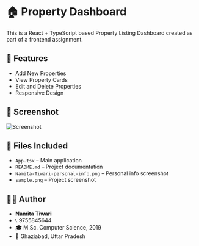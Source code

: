 # 🏠 Property Dashboard

This is a React + TypeScript based Property Listing Dashboard created as part of a frontend assignment.

## 🔧 Features

- Add New Properties
- View Property Cards
- Edit and Delete Properties
- Responsive Design

## 📸 Screenshot

![Screenshot](sample.png)

## 📁 Files Included

- `App.tsx` – Main application
- `README.md` – Project documentation
- `Namita-Tiwari-personal-info.png` – Personal info screenshot
- `sample.png` – Project screenshot

## 🧑‍💻 Author

- **Namita Tiwari**  
- 📞 9755845644  
- 🎓 M.Sc. Computer Science, 2019  
- 📍 Ghaziabad, Uttar Pradesh
